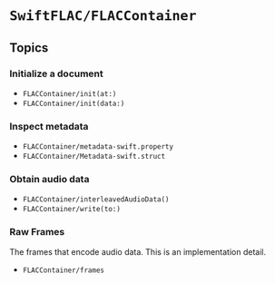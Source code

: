 
# ``SwiftFLAC/FLACContainer``

## Topics

### Initialize a document

- ``FLACContainer/init(at:)``
- ``FLACContainer/init(data:)``

### Inspect metadata

- ``FLACContainer/metadata-swift.property``
- ``FLACContainer/Metadata-swift.struct``

### Obtain audio data

- ``FLACContainer/interleavedAudioData()``
- ``FLACContainer/write(to:)``

### Raw Frames

The frames that encode audio data. This is an implementation detail.

- ``FLACContainer/frames``
